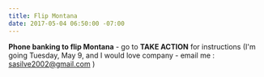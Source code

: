 ```yaml
---
title: Flip Montana
date: 2017-05-04 06:50:00 -07:00
---
```


**Phone banking to flip Montana** - go to **TAKE ACTION** for instructions (I'm going Tuesday, May 9, and I would love company - email me : sasilve2002@gmail.com )